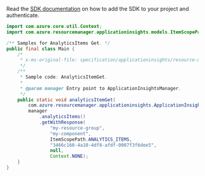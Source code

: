Read the [SDK documentation](https://github.com/Azure/azure-sdk-for-java/blob/azure-resourcemanager-applicationinsights_1.0.0-beta.3/sdk/applicationinsights/azure-resourcemanager-applicationinsights/README.md) on how to add the SDK to your project and authenticate.

```java
import com.azure.core.util.Context;
import com.azure.resourcemanager.applicationinsights.models.ItemScopePath;

/** Samples for AnalyticsItems Get. */
public final class Main {
    /*
     * x-ms-original-file: specification/applicationinsights/resource-manager/Microsoft.Insights/stable/2015-05-01/examples/AnalyticsItemGet.json
     */
    /**
     * Sample code: AnalyticsItemGet.
     *
     * @param manager Entry point to ApplicationInsightsManager.
     */
    public static void analyticsItemGet(
        com.azure.resourcemanager.applicationinsights.ApplicationInsightsManager manager) {
        manager
            .analyticsItems()
            .getWithResponse(
                "my-resource-group",
                "my-component",
                ItemScopePath.ANALYTICS_ITEMS,
                "3466c160-4a10-4df8-afdf-0007f3f6dee5",
                null,
                Context.NONE);
    }
}
```
